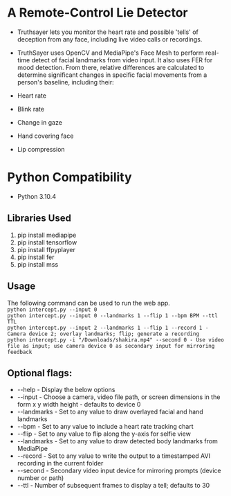 # A Remote-Control Lie Detector
* Truthsayer lets you monitor the heart rate and possible 'tells' of deception from any face, including live video calls or recordings.
* TruthSayer uses OpenCV and MediaPipe's Face Mesh to perform real-time detect of facial landmarks from video input. It also uses FER for mood detection. From there, relative differences are calculated to determine significant changes in specific facial movements from a person's baseline, including their:

* Heart rate
* Blink rate
* Change in gaze
* Hand covering face
* Lip compression
# Python Compatibility 
* Python 3.10.4

## Libraries Used
1. pip install mediapipe
2. pip install tensorflow
3. pip install ffpyplayer
4. pip install fer
5. pip install mss

## Usage
The following command can be used to run the web app.<br>
```python intercept.py --input 0```<br>
```python intercept.py --input 0 --landmarks 1 --flip 1 --bpm BPM --ttl TTL```<br>
```python intercept.py --input 2 --landmarks 1 --flip 1 --record 1 - Camera device 2; overlay landmarks; flip; generate a recording```<br>
```python intercept.py -i "/Downloads/shakira.mp4" --second 0 - Use video file as input; use camera device 0 as secondary input for mirroring feedback```<br>

## Optional flags:
* --help - Display the below options
* --input - Choose a camera, video file path, or screen dimensions in the form x y width height - defaults to device 0
* --landmarks - Set to any value to draw overlayed facial and hand landmarks
* --bpm - Set to any value to include a heart rate tracking chart
* --flip - Set to any value to flip along the y-axis for selfie view
* --landmarks - Set to any value to draw detected body landmarks from MediaPipe
* --record - Set to any value to write the output to a timestamped AVI recording in the current folder
* --second - Secondary video input device for mirroring prompts (device number or path)
* --ttl - Number of subsequent frames to display a tell; defaults to 30

